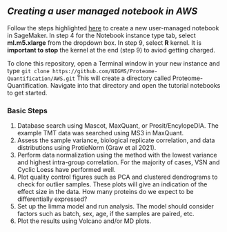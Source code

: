 ## *Creating a user managed notebook in AWS* 

Follow the steps highlighted [here](https://github.com/NIGMS/NIGMS-Sandbox/blob/main/docs/HowToCreateAWSSagemakerNotebooks.md) to create a new user-managed notebook in SageMaker. In step 4 for the Notebook instance type tab, select **ml.m5.xlarge** from the dropdown box. In step 9, select **R** kernel. It is **important to stop** the kernel at the end (step 9) to aviod getting charged. 

To clone this repository, open a Terminal window in your new instance and type `git clone https://github.com/NIGMS/Proteome-Quantification/AWS.git` This will create a directory called Proteome-Quantification. Navigate into that directory and open the tutorial notebooks to get started.

### Basic Steps 

1. Database search using Mascot, MaxQuant, or Prosit/EncylopeDIA. The example TMT data was searched using MS3 in MaxQuant. 
2. Assess the sample variance, biological replicate correlation, and data distributions using ProtieNorm (Graw et al 2021). 
3. Perform data normalization using the method with the lowest variance and highest intra-group correlation. For the majority of cases, VSN and Cyclic Loess have performed well. 
4. Plot quality control figures such as PCA and clustered dendrograms to check for outlier samples. These plots will give an indication of the effect size in the data. How many proteins do we expect to be differentially expressed? 
5. Set up the limma model and run analysis. The model should consider factors such as batch, sex, age, if the samples are paired, etc. 
6. Plot the results using Volcano and/or MD plots. 
